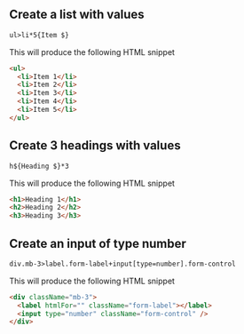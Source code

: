 ## Create a list with values

```HTML
ul>li*5{Item $}
```

This will produce the following HTML snippet

```HTML
<ul>
  <li>Item 1</li>
  <li>Item 2</li>
  <li>Item 3</li>
  <li>Item 4</li>
  <li>Item 5</li>
</ul>
```

## Create 3 headings with values

```HTML
h${Heading $}*3
```

This will produce the following HTML snippet

```HTML
<h1>Heading 1</h1>
<h2>Heading 2</h2>
<h3>Heading 3</h3>
```

## Create an input of type number

```HTML
div.mb-3>label.form-label+input[type=number].form-control
```

This will produce the following HTML snippet

```HTML
<div className="mb-3">
  <label htmlFor="" className="form-label"></label>
  <input type="number" className="form-control" />
</div>
```
